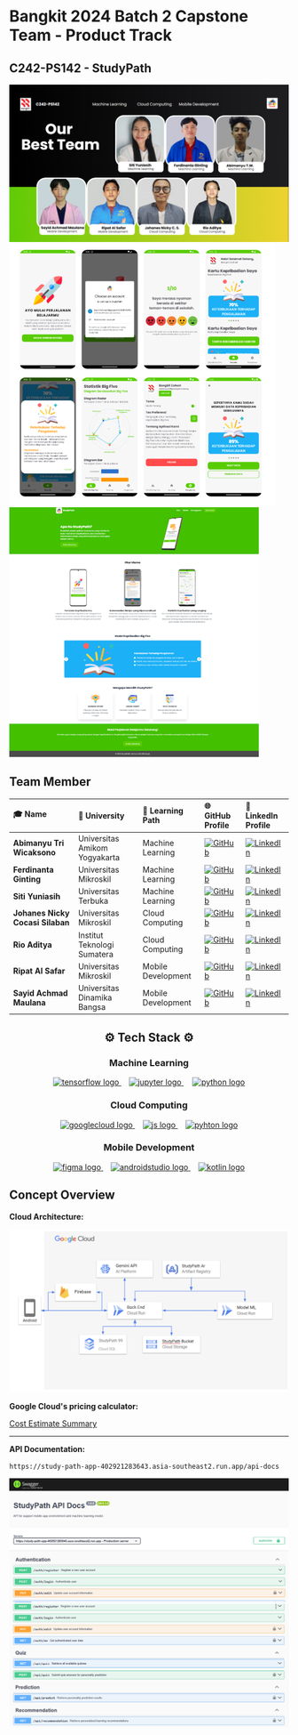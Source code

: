 # Bangkit 2024 Batch 2 Capstone Team - Product Track
## C242-PS142 - StudyPath
![All Members](../assets/all-member.png)
![Mobile](../assets/mobile.png)
![Web](../assets/web.png)

## Team Member
| 🎓 **Name** | 🏫 **University** | 📂 **Learning Path** | 🌐 **GitHub Profile** | 🔗 **LinkedIn Profile** |
|:-|:-|:-|:-|:-|
| **Abimanyu Tri Wicaksono** | Universitas Amikom Yogyakarta | Machine Learning | [![GitHub](https://img.shields.io/badge/GitHub-24292e?style=for-the-badge&logo=github&logoColor=white)](https://github.com/mozaa86) | [![LinkedIn](https://img.shields.io/badge/LinkedIn-0a66c2?style=for-the-badge&logo=linkedin&logoColor=white)](https://www.linkedin.com/in/abimanyu-tri-wicaksono-24814b305) |
| **Ferdinanta Ginting** | Universitas Mikroskil | Machine Learning | [![GitHub](https://img.shields.io/badge/GitHub-24292e?style=for-the-badge&logo=github&logoColor=white)](https://github.com/ferdinann) | [![LinkedIn](https://img.shields.io/badge/LinkedIn-0a66c2?style=for-the-badge&logo=linkedin&logoColor=white)](https://www.linkedin.com/in/ferdinanta) |
| **Siti Yuniasih** | Universitas Terbuka | Machine Learning | [![GitHub](https://img.shields.io/badge/GitHub-24292e?style=for-the-badge&logo=github&logoColor=white)](https://github.com/junefile) | [![LinkedIn](https://img.shields.io/badge/LinkedIn-0a66c2?style=for-the-badge&logo=linkedin&logoColor=white)](https://www.linkedin.com/in/siti-yuniasih-ba7266252) |
| **Johanes Nicky Cocasi Silaban** | Universitas Mikroskil | Cloud Computing | [![GitHub](https://img.shields.io/badge/GitHub-24292e?style=for-the-badge&logo=github&logoColor=white)](https://github.com/apanyaclay) | [![LinkedIn](https://img.shields.io/badge/LinkedIn-0a66c2?style=for-the-badge&logo=linkedin&logoColor=white)](https://www.linkedin.com/in/johanes-nicky-cocasi-silaban) |
| **Rio Aditya** | Institut Teknologi Sumatera | Cloud Computing | [![GitHub](https://img.shields.io/badge/GitHub-24292e?style=for-the-badge&logo=github&logoColor=white)](https://github.com/RioAditya1605) | [![LinkedIn](https://img.shields.io/badge/LinkedIn-0a66c2?style=for-the-badge&logo=linkedin&logoColor=white)](https://www.linkedin.com/in/rio-aditya-a621612a6) |
| **Ripat Al Safar** | Universitas Mikroskil | Mobile Development | [![GitHub](https://img.shields.io/badge/GitHub-24292e?style=for-the-badge&logo=github&logoColor=white)](https://github.com/Ripat-2345) | [![LinkedIn](https://img.shields.io/badge/LinkedIn-0a66c2?style=for-the-badge&logo=linkedin&logoColor=white)](https://www.linkedin.com/in/ripat-al-safar) |
| **Sayid Achmad Maulana** | Universitas Dinamika Bangsa | Mobile Development | [![GitHub](https://img.shields.io/badge/GitHub-24292e?style=for-the-badge&logo=github&logoColor=white)](https://github.com/SoloKode) | [![LinkedIn](https://img.shields.io/badge/LinkedIn-0a66c2?style=for-the-badge&logo=linkedin&logoColor=white)](https://www.linkedin.com/in/sayid-achmad) |


<h2 align="center">⚙️ Tech Stack ⚙️</h2>

<h3 align="center">Machine Learning</h3>

<div align="center">
  <a href="https://www.tensorflow.org/" target="_blank">
    <img src="https://cdn.jsdelivr.net/gh/devicons/devicon/icons/tensorflow/tensorflow-original.svg" height="40" alt="tensorflow logo"  />
  </a>
  <img width="10" />
  <a href="https://www.jupyter.org/" target="_blank">
    <img src="https://cdn.jsdelivr.net/gh/devicons/devicon/icons/jupyter/jupyter-original.svg" height="40" alt="jupyter logo"  />
  </a>
  <img width="12" />
  <a href="https://www.python.org/" target="_blank">
    <img src="https://cdn.jsdelivr.net/gh/devicons/devicon/icons/python/python-original.svg" height="40" alt="python logo"  />
  </a>
</div>

###

<h3 align="center">Cloud Computing</h3>

<div align="center">
  <a href="https://cloud.google.com/" target="_blank">
    <img src="https://cdn.jsdelivr.net/gh/devicons/devicon/icons/googlecloud/googlecloud-original.svg" height="40" alt="googlecloud logo"  />
  </a>
  <img width="10" />
  <a href="https://www.javascript.com/" target="_blank">
    <img src="https://cdn.jsdelivr.net/gh/devicons/devicon@latest/icons/javascript/javascript-original.svg" height="40" alt="js logo"  />
  </a>
  <img width="10" />
  <a href="https://www.python.org/" target="_blank">
    <img src="https://cdn.jsdelivr.net/gh/devicons/devicon@latest/icons/python/python-original.svg" height="40" alt="pyhton logo"  />
  </a>
</div>

###

<h3 align="center">Mobile Development</h3>

<div align="center">
  <a href="https://www.figma.com/" target="_blank">
    <img src="https://cdn.jsdelivr.net/gh/devicons/devicon/icons/figma/figma-original.svg" height="40" alt="figma logo" />
  </a>
  <img width="10" />
  <a href="https://developer.android.com/studio" target="_blank">
    <img src="https://cdn.jsdelivr.net/gh/devicons/devicon/icons/androidstudio/androidstudio-original.svg" height="40" alt="androidstudio logo" />
  </a>
  <img width="10" />
  <a href="https://kotlinlang.org/" target="_blank" width="10">
    <img src="https://cdn.jsdelivr.net/gh/devicons/devicon/icons/kotlin/kotlin-original.svg" height="40" alt="kotlin logo" />
  </a>
</div>

## Concept Overview

**Cloud Architecture:**

![Cloud Architecture](../assets/cloud-architecture.png)

**Google Cloud's pricing calculator:**

[Cost Estimate Summary](https://cloud.google.com/products/calculator/?hl=id&dl=CjhDaVJsTlRSbFpqUXdNUzB4TlRNMExUUTBPV1V0T0dSbE55MHhNR013TTJSa04yRTNaVGNRQVE9PRAJGiQxNjY0MjNGQS1CQ0Q0LTQyREUtOUE1Ni0wRDRGMEYxNTRGNjA)

---

**API Documentation:**
```
https://study-path-app-402921283643.asia-southeast2.run.app/api-docs
```

![Swagger](../assets/api-docs-2.png)
![Swagger](../assets/api-docs-1.png)
